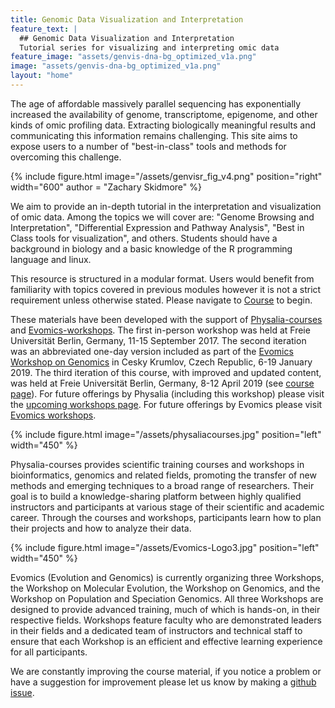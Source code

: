 ```yaml
---
title: Genomic Data Visualization and Interpretation
feature_text: |
  ## Genomic Data Visualization and Interpretation
  Tutorial series for visualizing and interpreting omic data
feature_image: "assets/genvis-dna-bg_optimized_v1a.png"
image: "assets/genvis-dna-bg_optimized_v1a.png"
layout: "home"
---
```


The age of affordable massively parallel sequencing has exponentially increased the availability of genome, transcriptome, epigenome, and other kinds of omic profiling data. Extracting biologically meaningful results and communicating this information remains challenging. This site aims to expose users to a number of "best-in-class" tools and methods for overcoming this challenge.

{% include figure.html image="/assets/genvisr_fig_v4.png" position="right" width="600" author = "Zachary Skidmore" %}

We aim to provide an in-depth tutorial in the interpretation and visualization of omic data. Among the topics we will cover are: "Genome Browsing and Interpretation", "Differential Expression and Pathway Analysis", "Best in Class tools for visualization", and others. Students should have a background in biology and a basic knowledge of the R programming language and linux.

This resource is structured in a modular format. Users would benefit from familiarity with topics covered in previous modules however it is not a strict requirement unless otherwise stated. Please navigate to [Course](/course/) to begin.

These materials have been developed with the support of [Physalia-courses](https://www.physalia-courses.org/) and [Evomics-workshops](http://evomics.org/). The first in-person workshop was held at Freie Universität Berlin, Germany, 11-15 September 2017. The second iteration was an abbreviated one-day version included as part of the [Evomics Workshop on Genomics](http://evomics.org/workshops/workshop-on-genomics/) in Cesky Krumlov, Czech Republic, 6-19 January 2019. The third iteration of this course, with improved and updated content, was held at Freie Universität Berlin, Germany, 8-12 April 2019 (see [course page](https://www.physalia-courses.org/courses-workshops/course14/)). For future offerings by Physalia (including this workshop) please visit the [upcoming workshops page](https://www.physalia-courses.org/courses-workshops/). For future offerings by Evomics please visit [Evomics workshops](http://evomics.org/workshops/).

{% include figure.html image="/assets/physaliacourses.jpg" position="left" width="450" %}

Physalia-courses provides scientific training courses and workshops in bioinformatics, genomics and related fields, promoting the transfer of new methods and emerging techniques to a broad range of researchers. Their goal is to build a knowledge-sharing platform between highly qualified instructors and participants at various stage of their scientific and academic career. Through the courses and workshops, participants learn how to plan their projects and how to analyze their data.

{% include figure.html image="/assets/Evomics-Logo3.jpg" position="left" width="450" %}

Evomics (Evolution and Genomics) is currently organizing three Workshops, the Workshop on Molecular Evolution, the Workshop on Genomics, and the Workshop on Population and Speciation Genomics. All three Workshops are designed to provide advanced training, much of which is hands-on, in their respective fields.  Workshops feature faculty who are demonstrated leaders in their fields and a dedicated team of instructors and technical staff to ensure that each Workshop is an efficient and effective learning experience for all participants.

We are constantly improving the course material, if you notice a problem or have a suggestion for improvement please let us know by making a [github issue](https://github.com/griffithlab/genviz.org).

